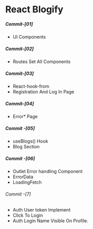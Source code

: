 # React Blogify

##### Commit-[01]

- UI Components

##### Commit-[02]

- Routes Set All Components

##### Commit-[03]

- React-hook-from
- Registration And Log In Page

##### Commit-[04]

- Error\* Page

##### Commit -[05]

- useBlogs() Hook
- Blog Section

##### Commit -[06]

- Outlet Error handling Component
- ErrorData
- LoadingFetch

###### Commit -[7]

- Auth User token Implement
- Click To Login
- Auth Login Name Visible On Profile.
